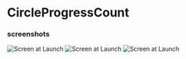# CircleProgressCount

### screenshots
![Screen at Launch](https://github.com/mynasmah/CircleProgressCount/blob/master/image/image_1.png)
![Screen at Launch](https://github.com/mynasmah/CircleProgressCount/blob/master/image/image_2.png)
![Screen at Launch](https://github.com/mynasmah/CircleProgressCount/blob/master/image/image_3.gif)

